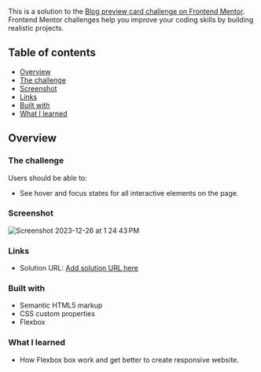 This is a solution to the [Blog preview card challenge on Frontend Mentor](https://www.frontendmentor.io/challenges/blog-preview-card-ckPaj01IcS).
Frontend Mentor challenges help you improve your coding skills by building realistic projects. 

## Table of contents

  - [Overview](#overview)
  - [The challenge](#the-challenge)
  - [Screenshot](#screenshot)
  - [Links](#links)
  - [Built with](#built-with)
  - [What I learned](#what-i-learned)

## Overview

### The challenge

Users should be able to:

- See hover and focus states for all interactive elements on the page.

### Screenshot

![Screenshot 2023-12-26 at 1 24 43 PM](https://github.com/medhatassm/Blog-Preview-Card-Main/assets/146084564/6416cef8-8304-4bdf-b13d-b6faf2ce75d7)

### Links

- Solution URL: [Add solution URL here](https://github.com/medhatassm/Blog-Preview-Card-Main.git)

### Built with

- Semantic HTML5 markup
- CSS custom properties
- Flexbox

### What I learned

- How Flexbox box work and get better to create responsive website.
